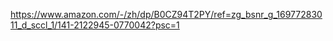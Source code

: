 https://www.amazon.com/-/zh/dp/B0CZ94T2PY/ref=zg_bsnr_g_16977283011_d_sccl_1/141-2122945-0770042?psc=1